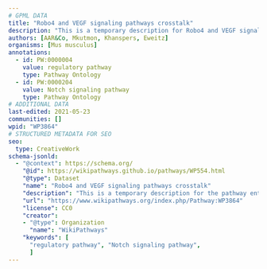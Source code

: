 ```yaml
---
# GPML DATA
title: "Robo4 and VEGF signaling pathways crosstalk"
description: "This is a temporary description for Robo4 and VEGF signaling pathways crosstalk"
authors: [AAR&Co, Mkutmon, Khanspers, Eweitz]
organisms: [Mus musculus]
annotations:
  - id: PW:0000004
    value: regulatory pathway
    type: Pathway Ontology
  - id: PW:0000204
    value: Notch signaling pathway
    type: Pathway Ontology
# ADDITIONAL DATA
last-edited: 2021-05-23
communities: []
wpid: "WP3864"
# STRUCTURED METADATA FOR SEO
seo:
  type: CreativeWork
schema-jsonld:
  - "@context": https://schema.org/
    "@id": https://wikipathways.github.io/pathways/WP554.html
    "@type": Dataset
    "name": "Robo4 and VEGF signaling pathways crosstalk"
    "description": "This is a temporary description for the pathway entitled: Robo4 and VEGF signaling pathways crosstalk"
    "url": "https://www.wikipathways.org/index.php/Pathway:WP3864"
    "license": CC0
    "creator":
    - "@type": Organization
      "name": "WikiPathways"
    "keywords": [
      "regulatory pathway", "Notch signaling pathway",
      ]
---
```

